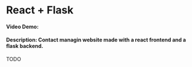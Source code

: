 # React + Flask
#### Video Demo:  <URL HERE>
#### Description: Contact managin website made with a react frontend and a flask backend.
TODO